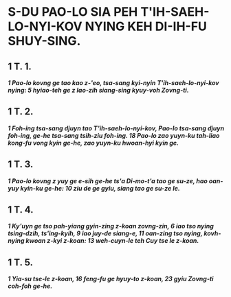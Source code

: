 # S-DU PAO-LO SIA PEH T'IH-SAEH-LO-NYI-KOV NYING KEH DI-IH-FU SHUY-SING.

## 1 T. 1.

**_1 Pao-lo kovng ge tao kao z-'eo, tsa-sang kyi-nyin T'ih-saeh-lo-nyi-kov nying: 5 hyiao-teh ge z lao-zih siang-sing kyuy-voh Zovng-ti._**

## 1 T. 2.

**_1 Foh-ing tsa-sang djuyn tao T'ih-saeh-lo-nyi-kov, Pao-lo tsa-sang djuyn foh-ing, ge-he tsa-sang tsih-ziu foh-ing. 18 Pao-lo zao yuyn-ku tah-liao kong-fu vong kyin ge-he, zao yuyn-ku hwoan-hyi kyin ge._**

## 1 T. 3.

**_1 Pao-lo kovng z yuy ge e-sih ge-he ts'a Di-mo-t'a tao ge su-ze, hao oan-yuy kyin-ku ge-he: 10 ziu de ge gyiu, siang tao ge su-ze le._**

## 1 T. 4.

**_1 Ky'uyn ge tso pah-yiang gyin-zing z-koan zovng-zin, 6 iao tso nying tsing-dzih, ts'ing-kyih, 9 iao juy-de siang-e, 11 oan-zing tso nying, kovh-nying kwoan z-kyi z-koan: 13 weh-cuyn-le teh Cuy tse le z-koan._**

## 1 T. 5.

**_1 Yia-su tse-le z-koan, 16 feng-fu ge hyuy-to z-koan, 23 gyiu Zovng-ti coh-foh ge-he._**









